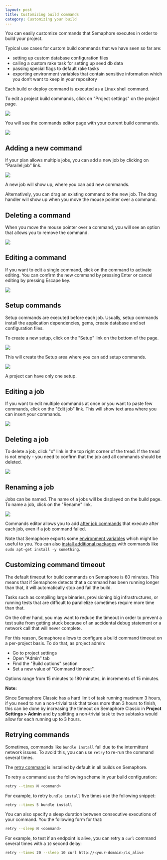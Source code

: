 ```yaml
---
layout: post
title: Customizing build commands
category: Customizing your build
---
```


You can easily customize commands that Semaphore executes in order to build your project.

Typical use cases for custom build commands that we have seen so far are:

 * setting up custom database configuration files
 * calling a custom rake task for setting up seed db data
 * passing special flags to default rake tasks
 * exporting environment variables that contain sensitive information which you don’t want to keep in your repository

Each build or deploy command is executed as a Linux shell command.

To edit a project build commands, click on "Project settings" on the  project page.

<img src="/docs/assets/img/custom-build-commands/cbc-project-settings-link.png" class="img-bordered-padding img-responsive">

You will see the commands editor page with your current build commands.

<img src="/docs/assets/img/custom-build-commands/build-settings.png" class="img-bordered-padding img-responsive">

## Adding a new command

If your plan allows multiple jobs, you can add a new job by clicking on
"Parallel job" link.

<img src="/docs/assets/img/custom-build-commands/parallel-job.png" class="img-bordered-padding img-responsive">

A new job will show up, where you can add new commands.

Alternatively, you can drag an existing command to the new job. The drag
handler will show up when you move the mouse pointer over a command.

## Deleting a command

When you move the mouse pointer over a command, you will see an option that
allows you to remove the command.

<img src="/docs/assets/img/custom-build-commands/delete-command.png" class="img-bordered-padding img-responsive">

## Editing a command

If you want to edit a single command, click on the command to activate editing.
You can confirm the new command by pressing Enter or cancel editing by pressing
Escape key.

<img src="/docs/assets/img/custom-build-commands/edit-command.png" class="img-bordered-padding img-responsive">

## Setup commands

Setup commands are executed before each job. Usually, setup commands install
the application dependencies, gems, create database and set configuration files.

To create a new setup, click on the "Setup" link on the bottom of the page.

<img src="/docs/assets/img/custom-build-commands/setup-button.png" class="img-bordered-padding img-responsive">

This will create the Setup area where you can add setup commands.

<img src="/docs/assets/img/custom-build-commands/setup-commands.png" class="img-bordered-padding img-responsive">

A project can have only one setup.

## Editing a job

If you want to edit multiple commands at once or you want to paste few commands,
click on the "Edit job" link. This will show text area where you can insert
your commands.

<img src="/docs/assets/img/custom-build-commands/edit-job.png" class="img-bordered-padding img-responsive">

## Deleting a job

To delete a job, click "x" link in the top right corner of the tread. If the
tread is not empty - you need to confirm that the job and all commands should
be deleted.

<img src="/docs/assets/img/custom-build-commands/delete-job.png" class="img-bordered-padding img-responsive">

## Renaming a job

Jobs can be named. The name of a jobs will be displayed on the build page.
To name a job, click on the "Rename" link.

<img src="/docs/assets/img/custom-build-commands/rename-job.png" class="img-bordered-padding img-responsive">

Commands editor allows you to add [after
job commands](/docs/using-post-thread-commands.html) that execute after each
job, even if a job command failed.

Note that Semaphore exports some [environment
variables](/docs/available-environment-variables.html) which might be useful to
you. You can also [install additional
packages](/docs/how-to-install-dependency.html) with commands like `sudo apt-get
install -y something`.

## Customizing command timeout

The default timeout for build commands on Semaphore is 60 minutes.
This means that if Semaphore detects that a command has been running longer than
that, it will automatically stop and fail the build.

Tasks such as compiling large binaries, provisioning big infrastructures, or
running tests that are difficult to parallelize sometimes require more time than
that.

On the other hand, you may want to reduce the timeout in order to prevent a test
suite from getting stuck because of an accidental debug statement or a network
call that will never complete.

For this reason, Semaphore allows to configure a build command timeout on a
per-project basis. To do that, as project admin:

- Go to project settings
- Open "Admin" tab
- Find the "Build options" section
- Set a new value of "Command timeout".

Options range from 15 minutes to 180 minutes, in increments of 15 minutes.

__Note:__

Since Semaphore Classic has a hard limit of task running maximum 3 hours, if you need to run a non-trivial task that takes more than 3 hours to finish, this can be done by increasing the timeout on Semaphore Classic in **Project Settings > Admin** and by splitting a non-trivial task to two subtasks would allow for each running up to 3 hours.

## Retrying commands

Sometimes, commands like `bundle install` fail due to the intermittent network
issues. To avoid this, you can use `retry` to re-run the command several times.

The [retry command](https://github.com/renderedtext/scripts/blob/master/utility/retry)
is installed by default in all builds on Semaphore.

To retry a command use the following scheme in your build configuration:

``` bash
retry --times N <command>
```

For example, to retry `bundle install` five times use the following snippet:

``` bash
retry --times 5 bundle install
```

You can also specify a sleep duration between consecutive executions of your
command. You the following form for that:

``` bash
retry --sleep N <command>
```

For example, to test if an endpoint is alive, you can retry a `curl` command
several times with a `10` second delay:

``` bash
retry --times 20 --sleep 10 curl http://<your-domain>/is_alive
```
